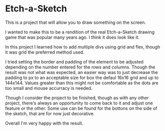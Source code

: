 # Etch-a-Sketch
This is a project that will allow you to draw something on the screen.

I wanted to make this to be a rendition of the real Etch-a-Sketch drawing game that was
popular many years ago. I think it does look like it.

In this project I learned how to add multiple divs using grid and flex, though it was 
grid the  preferred method used.

I tried setting the border and padding of the element to be adjusted depending on the number
entered for the rows and columns. Though the result was not what was expected, an easier way 
was to just decrease the padding to px to an acceptable size for box the defaul 16x16 grid 
and up to 144x144. Values greater than this might not be comfortable as the dots are too 
small and mouse accurracy is needed.

Though I consider the project to be finished, though as with any other project, there's always an opportunity to come back to it and adjust one feature or the other. Some use can be found for the bottons on the side of the sketch, that are for now just decorative.

Overall I'm very happy with the result.